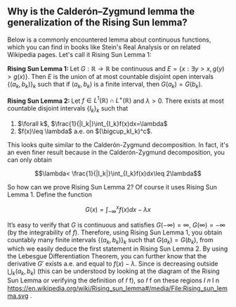 ## Why is the Calderón–Zygmund lemma the generalization of the Rising Sun lemma?

Below is a commonly encountered lemma about continuous functions, which you can find in books like Stein's Real Analysis or on related Wikipedia pages. Let's call it Rising Sun Lemma 1:

<strong>Rising Sun Lemma 1: </strong>Let $G:\mathbb R\rightarrow \mathbb{R}$ be continuous and $E=\lbrace x:\exists y>x, g(y)>g(x)\rbrace$. Then $E$ is the union of at most countable disjoint open intervals $\{(a_k,b_k)\}_k$ such that if $(a_k,b_k)$ is a finite interval, then $G(a_k)=G(b_k)$.

<strong>Rising Sun Lemma 2: </strong>Let $f\in L^1(\mathbb{R})\cap L^+(\mathbb{R})$ and $\lambda>0$. There exists at most countable disjoint intervals $\lbrace I_k\rbrace_k$ such that
<ol>
  <li>$\forall k$, $\frac{1}{|I_k|}\int_{I_k}f(x)dx=\lambda$</li>
  <li>$f(x)\leq \lambda$ a.e. on $(\bigcup_kI_k)^c$.</li>
</ol>

This looks quite similar to the Calderón-Zygmund decomposition. In fact, it's an even finer result because in the Calderón-Zygmund decomposition, you can only obtain

$$\lambda< \frac{1}{|I_k|}\int_{I_k}f(x)dx\leq 2\lambda$$

So how can we prove Rising Sun Lemma 2? Of course it uses Rising Sun Lemma 1. Define the function

$$G(x)=\int_{-\infty}^xf(x)dx-\lambda x$$

It’s easy to verify that $G$ is continuous and satisfies $G(-\infty)=\infty$, $G(\infty)=-\infty$ (by the integrability of $f$). Therefore, using Rising Sun Lemma 1, you obtain countably many finite intervals $\lbrace (a_k,b_k) \rbrace_k$ such that $G(a_k)=G(b_k)$, from which we easily deduce the first statement in Rising Sun Lemma 2. By using the Lebesgue Differentiation Theorem, you can further know that the derivative $G'$ exists a.e. and equal to $f(x)-\lambda$. Since is decreasing outside $\bigcup_k(a_k,b_k)$ (this can be understood by looking at the diagram of the Rising Sun Lemma or verifying the definition of 
𝑓
f), so 
𝑓
f on these regions 
𝐼
𝑛
I 
n
​
https://en.wikipedia.org/wiki/Rising_sun_lemma#/media/File:Rising_sun_lemma.svg
 .
